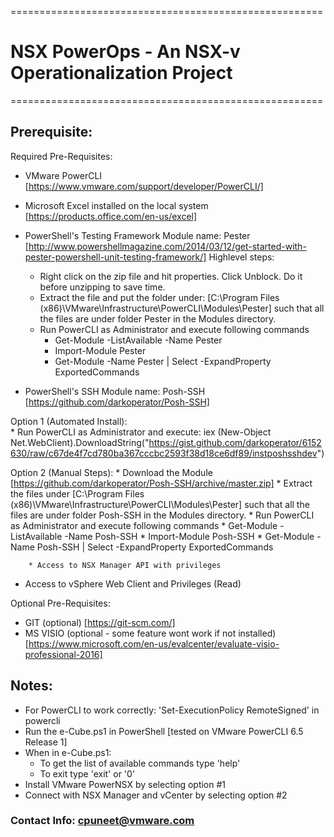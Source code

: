 ======================================================
# NSX PowerOps - An NSX-v Operationalization Project #
======================================================

## Prerequisite:

Required Pre-Requisites:

* VMware PowerCLI [https://www.vmware.com/support/developer/PowerCLI/]

* Microsoft Excel installed on the local system [https://products.office.com/en-us/excel]

* PowerShell's Testing Framework Module name: Pester [http://www.powershellmagazine.com/2014/03/12/get-started-with-pester-powershell-unit-testing-framework/]
	Highlevel steps:
	* Right click on the zip file and hit properties. Click Unblock. Do it before unzipping to save time.
	* Extract the file and put the folder under: [C:\Program Files (x86)\VMware\Infrastructure\PowerCLI\Modules\Pester] such that all the files are under folder Pester in the Modules directory.
	* Run PowerCLI as Administrator and execute following commands
		* Get-Module -ListAvailable -Name Pester
		* Import-Module Pester
		* Get-Module -Name Pester | Select -ExpandProperty ExportedCommands

* PowerShell's SSH Module name: Posh-SSH [https://github.com/darkoperator/Posh-SSH]

Option 1 (Automated Install):  
	* Run PowerCLI as Administrator and execute: iex (New-Object Net.WebClient).DownloadString("https://gist.github.com/darkoperator/6152630/raw/c67de4f7cd780ba367cccbc2593f38d18ce6df89/instposhsshdev")

Option 2 (Manual Steps):
	* Download the Module [https://github.com/darkoperator/Posh-SSH/archive/master.zip]
	* Extract the files under [C:\Program Files (x86)\VMware\Infrastructure\PowerCLI\Modules\Pester] such that all the files are under folder Posh-SSH in the Modules directory.
	* Run PowerCLI as Administrator and execute following commands
		* Get-Module -ListAvailable -Name Posh-SSH
		* Import-Module Posh-SSH
		* Get-Module -Name Posh-SSH | Select -ExpandProperty ExportedCommands

		* Access to NSX Manager API with privileges

* Access to vSphere Web Client and Privileges (Read)

Optional Pre-Requisites:

* GIT (optional) [https://git-scm.com/]
* MS VISIO (optional - some feature wont work if not installed) [https://www.microsoft.com/en-us/evalcenter/evaluate-visio-professional-2016]


## Notes:
* For PowerCLI to work correctly: 'Set-ExecutionPolicy RemoteSigned' in powercli
* Run the e-Cube.ps1 in PowerShell [tested on VMware PowerCLI 6.5 Release 1]
* When in e-Cube.ps1:
    * To get the list of available commands type 'help'
    * To exit type 'exit' or '0'
* Install VMware PowerNSX by selecting option #1
* Connect with NSX Manager and vCenter by selecting option #2
 
### Contact Info: cpuneet@vmware.com
